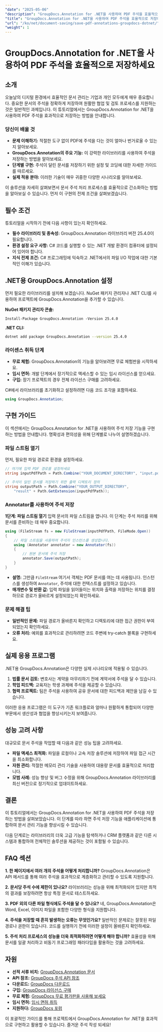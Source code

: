 ```yaml
---
"date": "2025-05-06"
"description": "GroupDocs.Annotation for .NET을 사용하여 PDF 주석을 효율적으로 저장하는 방법을 알아보세요. 자세한 가이드를 통해 문서 관리 프로세스를 간소화하세요."
"title": "GroupDocs.Annotation for .NET을 사용하여 PDF 주석을 효율적으로 저장하세요"
"url": "/ko/net/document-saving/save-pdf-annotations-groupdocs-dotnet/"
"weight": 1
---
```


# GroupDocs.Annotation for .NET을 사용하여 PDF 주석을 효율적으로 저장하세요

## 소개

오늘날의 디지털 환경에서 효율적인 문서 관리는 기업과 개인 모두에게 매우 중요합니다. 중요한 문서의 주석을 정확하게 저장하여 원활한 협업 및 검토 프로세스를 지원하는 것은 일반적인 과제입니다. 이 튜토리얼에서는 GroupDocs.Annotation for .NET을 사용하여 PDF 주석을 효과적으로 저장하는 방법을 안내합니다.

### 당신이 배울 것
- **문제 이해하기:** 적절한 도구 없이 PDF에 주석을 다는 것이 얼마나 번거로울 수 있는지 알아보세요.
- **GroupDocs.Annotation의 주요 기능:** 이 강력한 라이브러리를 사용하여 주석을 저장하는 방법을 알아보세요.
- **단계별 구현:** 주석이 달린 문서를 저장하기 위한 설정 및 코딩에 대한 자세한 가이드를 따르세요.
- **실제 적용 분야:** 이러한 기술이 매우 귀중한 다양한 시나리오를 알아보세요.

이 솔루션을 자세히 살펴보면서 문서 주석 처리 프로세스를 효율적으로 간소화하는 방법을 알아보실 수 있습니다. 먼저 이 구현의 전제 조건을 살펴보겠습니다.

## 필수 조건

튜토리얼을 시작하기 전에 다음 사항이 있는지 확인하세요.
- **필수 라이브러리 및 종속성:** GroupDocs.Annotation 라이브러리 버전 25.4.0이 필요합니다.
- **환경 설정 요구 사항:** C# 코드를 실행할 수 있는 .NET 개발 환경이 컴퓨터에 설정되어 있어야 합니다.
- **지식 전제 조건:** C# 프로그래밍에 익숙하고 .NET에서의 파일 I/O 작업에 대한 기본적인 이해가 있습니다.

## .NET용 GroupDocs.Annotation 설정

먼저 필요한 라이브러리를 설치해 보겠습니다. NuGet 패키지 관리자나 .NET CLI를 사용하여 프로젝트에 GroupDocs.Annotation을 추가할 수 있습니다.

**NuGet 패키지 관리자 콘솔:**
```shell
Install-Package GroupDocs.Annotation -Version 25.4.0
```

**.NET CLI:**
```bash
dotnet add package GroupDocs.Annotation --version 25.4.0
```

### 라이센스 취득 단계
- **무료 체험:** GroupDocs.Annotation의 기능을 알아보려면 무료 체험판을 시작하세요.
- **임시 면허:** 개발 단계에서 장기적으로 액세스할 수 있는 임시 라이선스를 얻으세요.
- **구입:** 장기 프로젝트의 경우 전체 라이선스 구매를 고려하세요.

C#에서 라이브러리를 초기화하고 설정하려면 다음 코드 조각을 포함하세요.
```csharp
using GroupDocs.Annotation;
```

## 구현 가이드
이 섹션에서는 GroupDocs.Annotation for .NET을 사용하여 주석 저장 기능을 구현하는 방법을 안내합니다. 명확성과 편의성을 위해 단계별로 나누어 설명하겠습니다.

### 파일 스트림 열기
먼저, 필요한 파일 경로로 환경을 설정하세요.
```csharp
// 여기에 입력 PDF 경로를 설정하세요
string inputPdfPath = Path.Combine("YOUR_DOCUMENT_DIRECTORY", "input.pdf");

// 주석이 달린 문서를 저장하기 위한 출력 디렉토리 정의
string outputPath = Path.Combine("YOUR_OUTPUT_DIRECTORY", 
    "result" + Path.GetExtension(inputPdfPath));
```

### Annotator를 사용하여 주석 저장
**1단계: 파일 스트림 열기**
입력 문서의 파일 스트림을 엽니다. 이 단계는 주석 처리를 위해 문서를 준비하는 데 매우 중요합니다.
```csharp
using (FileStream fs = new FileStream(inputPdfPath, FileMode.Open))
{
    // 파일 스트림을 사용하여 주석자 인스턴스를 생성합니다.
    using (Annotator annotator = new Annotator(fs))
    {
        // 원본 문서에 주석 저장
        annotator.Save(outputPath);
    }
}
```
- **설명:** 그만큼 `FileStream` 여기서 객체는 PDF 문서를 여는 데 사용됩니다. 인스턴스를 생성하여 `Annotator`, 주석에 대한 컨텍스트를 설정하고 있습니다.
- **매개변수 및 반환 값:** 입력 파일을 읽어들이는 위치와 출력을 저장하는 위치를 결정하므로 경로가 올바르게 설정되었는지 확인하세요.

### 문제 해결 팁
- **일반적인 문제:** 파일 경로가 올바른지 확인하고 디렉토리에 대한 접근 권한이 부여되었는지 확인하세요.
- **오류 처리:** 예외를 효과적으로 관리하려면 코드 주변에 try-catch 블록을 구현하세요.

## 실제 응용 프로그램
.NET용 GroupDocs.Annotation은 다양한 실제 시나리오에 적용될 수 있습니다.
1. **법률 문서 검토:** 변호사는 계약을 마무리하기 전에 계약서에 주석을 달 수 있습니다.
2. **학업 피드백:** 교육자는 학생 과제에 주석을 제공할 수 있습니다.
3. **협력 프로젝트:** 팀은 주석을 사용하여 공유 문서에 대한 피드백과 제안을 남길 수 있습니다.

이러한 응용 프로그램은 이 도구가 기존 워크플로와 얼마나 원활하게 통합되어 다양한 부문에서 생산성과 협업을 향상시키는지 보여줍니다.

## 성능 고려 사항
대규모로 문서 주석을 작업할 때 다음과 같은 성능 팁을 고려하세요.
- **파일 액세스 최적화:** 파일을 로컬이나 고속 저장 솔루션에 저장하여 파일 접근 시간을 최소화합니다.
- **자원 관리:** 적절한 메모리 관리 기술을 사용하여 대용량 문서를 효율적으로 처리합니다.
- **모범 사례:** 성능 향상 및 버그 수정을 위해 GroupDocs.Annotation 라이브러리를 최신 버전으로 정기적으로 업데이트하세요.

## 결론
이 튜토리얼에서는 GroupDocs.Annotation for .NET을 사용하여 PDF 주석을 저장하는 방법을 살펴보았습니다. 이 단계를 따라 하면 주석 저장 기능을 애플리케이션에 통합하여 문서 관리 기능을 향상시킬 수 있습니다.

다음 단계로는 라이브러리의 더욱 고급 기능을 탐색하거나 CRM 플랫폼과 같은 다른 시스템과 통합하여 전체적인 솔루션을 제공하는 것이 포함될 수 있습니다.

## FAQ 섹션
**1. 한 페이지에서 여러 개의 주석을 어떻게 처리합니까?**
GroupDocs.Annotation은 API 메서드를 통해 여러 주석을 효과적으로 계층화하고 관리할 수 있도록 지원합니다.

**2. 문서당 주석 수에 제한이 있나요?**
라이브러리는 성능을 위해 최적화되어 있지만 최적의 결과를 보장하려면 항상 특정 문서로 테스트하세요.

**3. PDF 외의 다른 파일 형식에도 주석을 달 수 있나요?**
네, GroupDocs.Annotation은 Word, Excel, 이미지 파일을 포함한 다양한 형식을 지원합니다.

**4. 주석을 저장할 때 흔히 발생하는 오류는 무엇인가요?**
일반적인 문제로는 잘못된 파일 경로나 권한이 있습니다. 코드를 실행하기 전에 이러한 설정이 올바른지 확인하세요.

**5. 주석 처리 프로세스의 성능을 더욱 최적화하려면 어떻게 해야 합니까?**
효율성을 위해 문서를 일괄 처리하고 비동기 프로그래밍 패러다임을 활용하는 것을 고려하세요.

## 자원
- **선적 서류 비치:** [GroupDocs.Annotation 문서](https://docs.groupdocs.com/annotation/net/)
- **API 참조:** [GroupDocs 주석 API 참조](https://reference.groupdocs.com/annotation/net/)
- **다운로드:** [GroupDocs 다운로드](https://releases.groupdocs.com/annotation/net/)
- **구입:** [GroupDocs 라이선스 구매](https://purchase.groupdocs.com/buy)
- **무료 체험:** [GroupDocs 무료 평가판을 사용해 보세요](https://releases.groupdocs.com/annotation/net/)
- **임시 면허:** [임시 면허 취득](https://purchase.groupdocs.com/temporary-license/)
- **지원하다:** [GroupDocs 포럼](https://forum.groupdocs.com/c/annotation/)

이 포괄적인 가이드를 통해 프로젝트에서 GroupDocs.Annotation for .NET을 효과적으로 구현하고 활용할 수 있습니다. 즐거운 주석 작성 되세요!
